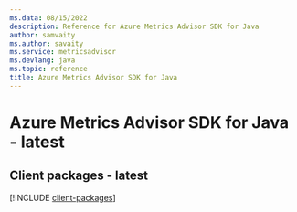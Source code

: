```yaml
---
ms.data: 08/15/2022
description: Reference for Azure Metrics Advisor SDK for Java
author: samvaity
ms.author: savaity
ms.service: metricsadvisor
ms.devlang: java
ms.topic: reference
title: Azure Metrics Advisor SDK for Java
---
```

# Azure Metrics Advisor SDK for Java - latest

## Client packages - latest
[!INCLUDE [client-packages](metrics-advisor-client-index.md)]
